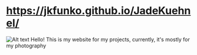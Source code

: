 # https://jkfunko.github.io/JadeKuehnel/
![Alt text](https://cloud-pbidz19wd-hack-club-bot.vercel.app/0image.png)
Hello! This is my website for my projects, currently, it's mostly for my photography

